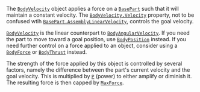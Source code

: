The [`BodyVelocity`](https://create.roblox.com/docs/reference/engine/classes/BodyVelocity) object applies a force on a [`BasePart`](https://create.roblox.com/docs/reference/engine/classes/BasePart) such
that it will maintain a constant velocity. The [`BodyVelocity.Velocity`](https://create.roblox.com/docs/reference/engine/classes/BodyVelocity#Velocity)
property, not to be confused wtih [`BasePart.AssemblyLinearVelocity`](https://create.roblox.com/docs/reference/engine/classes/BasePart#AssemblyLinearVelocity),
controls the goal velocity.

[`BodyVelocity`](https://create.roblox.com/docs/reference/engine/classes/BodyVelocity) is the linear counterpart to [`BodyAngularVelocity`](https://create.roblox.com/docs/reference/engine/classes/BodyAngularVelocity).
If you need the part to move toward a goal position, use [`BodyPosition`](https://create.roblox.com/docs/reference/engine/classes/BodyPosition)
instead. If you need further control on a force applied to an object, consider
using a [`BodyForce`](https://create.roblox.com/docs/reference/engine/classes/BodyForce) or [`BodyThrust`](https://create.roblox.com/docs/reference/engine/classes/BodyThrust) instead.

The strength of the force applied by this object is controlled by several
factors, namely the difference between the part's current velocity and the
goal velocity. This is multiplied by [`P`](https://create.roblox.com/docs/reference/engine/classes/BodyVelocity#P) (power) to
either amplify or diminish it. The resulting force is then capped by
[`MaxForce`](https://create.roblox.com/docs/reference/engine/classes/BodyVelocity#MaxForce).